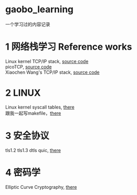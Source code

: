 # gaobo_learning
一个学习过的内容记录


# 1 网络栈学习 Reference works
Linux kernel TCP/IP stack, [source code](https://git.kernel.org/pub/scm/linux/kernel/git/torvalds/linux.git/tree/net/ipv4 "linux kernel")   
picoTCP, [source code](https://github.com/tass-belgium/picotcp "")   
Xiaochen Wang's TCP/IP stack, [source code](https://github.com/chobits/tapip "")

# 2 LINUX
Linux kernel syscall tables, [there](https://syscalls.mebeim.net/ "")  
跟我一起写makefile，[there](https://seisman.github.io/how-to-write-makefile/variables.html "")

# 3 安全协议
tls1.2 tls1.3 dtls quic, [there](https://xargs.org/ "")

# 4 密码学
Elliptic Curve Cryptography, [there](https://andrea.corbellini.name/2015/05/17/elliptic-curve-cryptography-a-gentle-introduction/ "")
